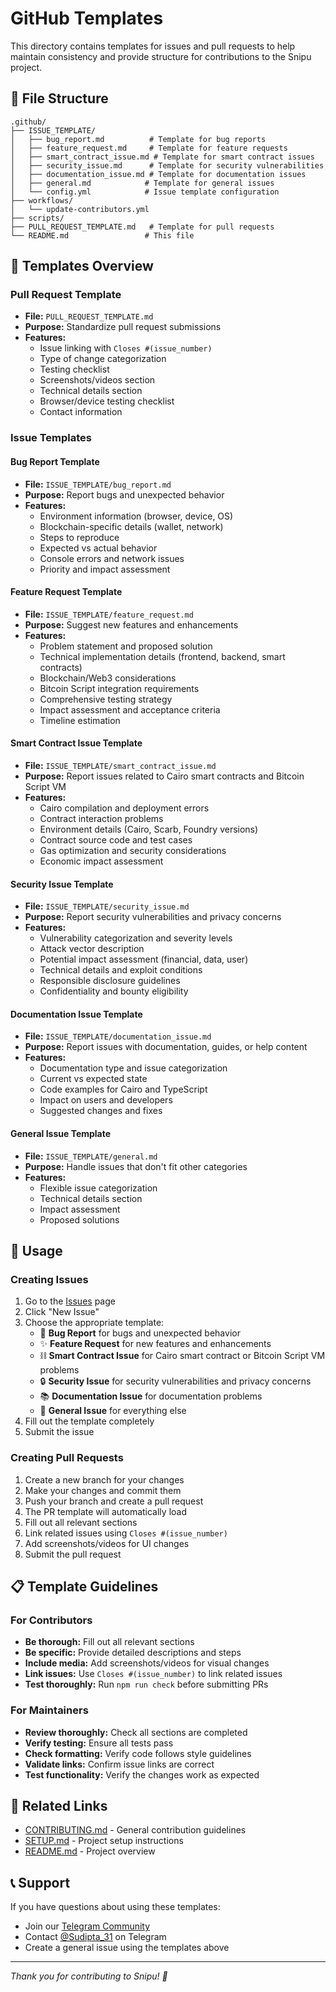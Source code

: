 # GitHub Templates

This directory contains templates for issues and pull requests to help maintain consistency and provide structure for contributions to the Snipu project.

## 📁 File Structure

```
.github/
├── ISSUE_TEMPLATE/
│   ├── bug_report.md          # Template for bug reports
│   ├── feature_request.md     # Template for feature requests
│   ├── smart_contract_issue.md # Template for smart contract issues
│   ├── security_issue.md      # Template for security vulnerabilities
│   ├── documentation_issue.md # Template for documentation issues
│   ├── general.md            # Template for general issues
│   └── config.yml            # Issue template configuration
├── workflows/
│   └── update-contributors.yml
├── scripts/
├── PULL_REQUEST_TEMPLATE.md   # Template for pull requests
└── README.md                 # This file
```

## 🎯 Templates Overview

### Pull Request Template
- **File:** `PULL_REQUEST_TEMPLATE.md`
- **Purpose:** Standardize pull request submissions
- **Features:**
  - Issue linking with `Closes #(issue_number)`
  - Type of change categorization
  - Testing checklist
  - Screenshots/videos section
  - Technical details section
  - Browser/device testing checklist
  - Contact information

### Issue Templates

#### Bug Report Template
- **File:** `ISSUE_TEMPLATE/bug_report.md`
- **Purpose:** Report bugs and unexpected behavior
- **Features:**
  - Environment information (browser, device, OS)
  - Blockchain-specific details (wallet, network)
  - Steps to reproduce
  - Expected vs actual behavior
  - Console errors and network issues
  - Priority and impact assessment

#### Feature Request Template
- **File:** `ISSUE_TEMPLATE/feature_request.md`
- **Purpose:** Suggest new features and enhancements
- **Features:**
  - Problem statement and proposed solution
  - Technical implementation details (frontend, backend, smart contracts)
  - Blockchain/Web3 considerations
  - Bitcoin Script integration requirements
  - Comprehensive testing strategy
  - Impact assessment and acceptance criteria
  - Timeline estimation

#### Smart Contract Issue Template
- **File:** `ISSUE_TEMPLATE/smart_contract_issue.md`
- **Purpose:** Report issues related to Cairo smart contracts and Bitcoin Script VM
- **Features:**
  - Cairo compilation and deployment errors
  - Contract interaction problems
  - Environment details (Cairo, Scarb, Foundry versions)
  - Contract source code and test cases
  - Gas optimization and security considerations
  - Economic impact assessment

#### Security Issue Template
- **File:** `ISSUE_TEMPLATE/security_issue.md`
- **Purpose:** Report security vulnerabilities and privacy concerns
- **Features:**
  - Vulnerability categorization and severity levels
  - Attack vector description
  - Potential impact assessment (financial, data, user)
  - Technical details and exploit conditions
  - Responsible disclosure guidelines
  - Confidentiality and bounty eligibility

#### Documentation Issue Template
- **File:** `ISSUE_TEMPLATE/documentation_issue.md`
- **Purpose:** Report issues with documentation, guides, or help content
- **Features:**
  - Documentation type and issue categorization
  - Current vs expected state
  - Code examples for Cairo and TypeScript
  - Impact on users and developers
  - Suggested changes and fixes

#### General Issue Template
- **File:** `ISSUE_TEMPLATE/general.md`
- **Purpose:** Handle issues that don't fit other categories
- **Features:**
  - Flexible issue categorization
  - Technical details section
  - Impact assessment
  - Proposed solutions

## 🚀 Usage

### Creating Issues
1. Go to the [Issues](https://github.com/SudiptaPaul-31/Snipu/issues) page
2. Click "New Issue"
3. Choose the appropriate template:
   - 🐛 **Bug Report** for bugs and unexpected behavior
   - ✨ **Feature Request** for new features and enhancements
   - ⛓️ **Smart Contract Issue** for Cairo smart contract or Bitcoin Script VM problems
   - 🔒 **Security Issue** for security vulnerabilities and privacy concerns
   - 📚 **Documentation Issue** for documentation problems
   - 📝 **General Issue** for everything else
4. Fill out the template completely
5. Submit the issue

### Creating Pull Requests
1. Create a new branch for your changes
2. Make your changes and commit them
3. Push your branch and create a pull request
4. The PR template will automatically load
5. Fill out all relevant sections
6. Link related issues using `Closes #(issue_number)`
7. Add screenshots/videos for UI changes
8. Submit the pull request

## 📋 Template Guidelines

### For Contributors
- **Be thorough:** Fill out all relevant sections
- **Be specific:** Provide detailed descriptions and steps
- **Include media:** Add screenshots/videos for visual changes
- **Link issues:** Use `Closes #(issue_number)` to link related issues
- **Test thoroughly:** Run `npm run check` before submitting PRs

### For Maintainers
- **Review thoroughly:** Check all sections are completed
- **Verify testing:** Ensure all tests pass
- **Check formatting:** Verify code follows style guidelines
- **Validate links:** Confirm issue links are correct
- **Test functionality:** Verify the changes work as expected

## 🔗 Related Links

- [CONTRIBUTING.md](../CONTRIBUTING.md) - General contribution guidelines
- [SETUP.md](../SETUP.md) - Project setup instructions
- [README.md](../README.md) - Project overview

## 📞 Support

If you have questions about using these templates:
- Join our [Telegram Community](https://t.me/snipu_code)
- Contact [@Sudipta_31](https://t.me/sudipta_31) on Telegram
- Create a general issue using the templates above

---

*Thank you for contributing to Snipu! 🚀* 